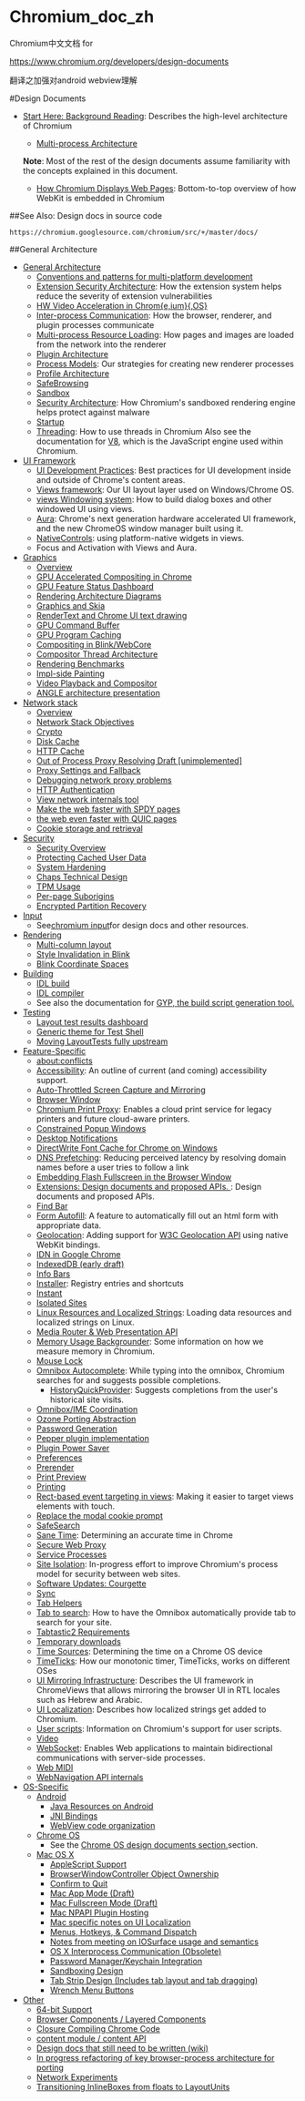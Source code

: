 # Chromium_doc_zh
Chromium中文文档 for

https://www.chromium.org/developers/design-documents

翻译之加强对android webview理解

#Design Documents

- [Start Here: Background Reading](Start_Here_Background_Reading/README.md): Describes the high-level architecture of Chromium 
  - [Multi-process Architecture](Start_Here_Background_Reading/Multi-process_Architecture.md)
  
  **Note**: Most of the rest of the design documents assume familiarity with the concepts explained in this document.

  - [How Chromium Displays Web Pages](Start_Here_Background_Reading/How_Chromium_Displays_Web_Pages.md): Bottom-to-top overview of how WebKit is embedded in Chromium
  
##See Also: Design docs in source code

    https://chromium.googlesource.com/chromium/src/+/master/docs/

##General Architecture

- [General Architecture](General_Architecture/README.md)
  - [Conventions and patterns for multi-platform development](General_Architecture/Conventions_and_patterns_for_multi-platform_development.md)
  - [Extension Security Architecture](General_Architecture/Extension_Security_Architecture.md): How the extension system helps reduce the severity of extension vulnerabilities
  - [HW Video Acceleration in Chrom{e,ium}{,OS}](General_Architecture/HW_Video_Acceleration_in_Chrom{eium}{OS}.md)
  - [Inter-process Communication](General_Architecture/Inter-process_Communication.md): How the browser, renderer, and plugin processes communicate
  - [Multi-process Resource Loading](General_Architecture/Multi-process_Resource_Loading.md): How pages and images are loaded from the network into the renderer
  - [Plugin Architecture](General_Architecture/Plugin_Architecture.md)
  - [Process Models](General_Architecture/Process_Models.md): Our strategies for creating new renderer processes
  - [Profile Architecture](General_Architecture/Profile_Architecture.md)
  - [SafeBrowsing](General_Architecture/SafeBrowsing.md)
  - [Sandbox](General_Architecture/Sandbox.md)
  - [Security Architecture](General_Architecture/Security_Architecture.md): How Chromium's sandboxed rendering engine helps protect against malware
  - [Startup](General_Architecture/Startup.md)
  - [Threading](General_Architecture/Threading.md): How to use threads in Chromium
 Also see the documentation for [V8](http://code.google.com/apis/v8/), which is the JavaScript engine used within Chromium.
- [UI Framework](UI_Framework/README.md)
  - [UI Development Practices](UI_Framework/UI_Development_Practices.md): Best practices for UI development inside and outside of Chrome's content areas.
  - [Views framework](UI_Framework/Views_framework.md): Our UI layout layer used on Windows/Chrome OS.
  - [views Windowing system](UI_Framework/views_Windowing_system.md): How to build dialog boxes and other windowed UI using views.
  - [Aura](UI_Framework/Aura.md): Chrome's next generation hardware accelerated UI framework, and the new ChromeOS window manager built using it.
  - [NativeControls](UI_Framework/NativeControls.md): using platform-native widgets in views.
  - Focus and Activation with Views and Aura.
- [Graphics](Graphics/README.md)
  - [Overview](Graphics/Overview.md)
  - [GPU Accelerated Compositing in Chrome](Graphics/GPU_Accelerated_Compositing_in_Chrome.md)
  - [GPU Feature Status Dashboard](Graphics/GPU_Feature_Status_Dashboard.md)
  - [Rendering Architecture Diagrams](Graphics/Rendering_Architecture_Diagrams.md)
  - [Graphics and Skia](Graphics/Graphics_and_Skia.md)
  - [RenderText and Chrome UI text drawing](Graphics/RenderText_and_Chrome_UI_text_drawing.md)
  - [GPU Command Buffer](Graphics/GPU_Command_Buffer.md)
  - [GPU Program Caching](Graphics/GPU_Program_Caching.md)
  - [Compositing in Blink/WebCore](Graphics/Compositing_in_Blink_WebCore.md)
  - [Compositor Thread Architecture](Graphics/Compositor_Thread_Architecture.md)
  - [Rendering Benchmarks](Graphics/Rendering_Benchmarks.md)
  - [Impl-side Painting](Graphics/Impl-side_Painting.md)
  - [Video Playback and Compositor](Graphics/Video_Playback_and_Compositor.md)
  - [ANGLE architecture presentation](Graphics/ANGLE_architecture_presentation.md)
- [Network stack](Network_stack/README.md)
  - [Overview](Network_stack/Overview.md)
  - [Network Stack Objectives](Network_stack/Network_Stack_Objectives.md)
  - [Crypto](Network_stack/Crypto.md)
  - [Disk Cache](Network_stack/Disk_Cache.md)
  - [HTTP Cache](Network_stack/HTTP_Cache.md)
  - [Out of Process Proxy Resolving Draft [unimplemented]](Network_stack/Out_of_Process_Proxy_Resolving_Draft_[unimplemented].md)
  - [Proxy Settings and Fallback](Network_stack/Proxy_Settings_and_Fallback.md)
  - [Debugging network proxy problems](Network_stack/Debugging_network_proxy_problems.md)
  - [HTTP Authentication](Network_stack/HTTP_Authentication.md)
  - [View network internals tool](Network_stack/View_network_internals_tool.md)
  - [Make the web faster with SPDY pages](Network_stack/Make_the_web_faster_with_SPDY_pages.md)
  - [ the web even faster with QUIC pages](Network_stack/_the_web_even_faster_with_QUIC_pages.md)
  - [Cookie storage and retrieval](Network_stack/Cookie_storage_and_retrieval.md)
- [Security](Security/README.md)
  - [Security Overview](Security/Security_Overview.md)
  - [Protecting Cached User Data](Security/Protecting_Cached_User_Data.md)
  - [System Hardening](Security/System_Hardening.md)
  - [Chaps Technical Design](Security/Chaps_Technical_Design.md)
  - [TPM Usage](Security/TPM_Usage.md)
  - [Per-page Suborigins](Security/Per-page_Suborigins.md)
  - [Encrypted Partition Recovery](Security/Encrypted_Partition_Recovery.md)
- [Input](Input/README.md)
  - See[chromium input](Input/chromium_input.md)for design docs and other resources.
- [Rendering](Rendering/README.md)
  - [Multi-column layout](Rendering/Multi-column_layout.md)
  - [Style Invalidation in Blink](Rendering/Style_Invalidation_in_Blink.md)
  - [Blink Coordinate Spaces](Rendering/Blink_Coordinate_Spaces.md)
- [Building](Building/README.md)
  - [IDL build](Building/IDL_build.md)
  - [IDL compiler](Building/IDL_compiler.md)
  - See also the documentation for [GYP, the build script generation tool.](Building/GYP_the_build_script_generation_tool..md)
- [Testing](Testing/README.md)
  - [Layout test results dashboard](Testing/Layout_test_results_dashboard.md)
  - [Generic theme for Test Shell](Testing/Generic_theme_for_Test_Shell.md)
  - [Moving LayoutTests fully upstream](Testing/Moving_LayoutTests_fully_upstream.md)
- [Feature-Specific](Feature-Specific/README.md)
  - [about:conflicts](Feature-Specific/aboutconflicts.md)
  - [Accessibility](Feature-Specific/Accessibility.md): An outline of current (and coming) accessibility support.
  - [Auto-Throttled Screen Capture and Mirroring](Feature-Specific/Auto-Throttled_Screen_Capture_and_Mirroring.md)
  - [Browser Window](Feature-Specific/Browser_Window.md)
  - [Chromium Print Proxy](Feature-Specific/Chromium_Print_Proxy.md): Enables a cloud print service for legacy printers and future cloud-aware printers.
  - [Constrained Popup Windows](Feature-Specific/Constrained_Popup_Windows.md)
  - [Desktop Notifications](Feature-Specific/Desktop_Notifications.md)
  - [DirectWrite Font Cache for Chrome on Windows](Feature-Specific/DirectWrite_Font_Cache_for_Chrome_on_Windows.md)
  - [DNS Prefetching](Feature-Specific/DNS_Prefetching.md): Reducing perceived latency by resolving domain names before a user tries to follow a link
  - [Embedding Flash Fullscreen in the Browser Window](Feature-Specific/Embedding_Flash_Fullscreen_in_the_Browser_Window.md)
  - [Extensions: Design documents and proposed APIs. ](Feature-Specific/Extensions_Design_documents_and_proposed_APIs..md): Design documents and proposed APIs.
  - [Find Bar](Feature-Specific/Find_Bar.md)
  - [Form Autofill](Feature-Specific/Form_Autofill.md): A feature to automatically fill out an html form with appropriate data.
  - [Geolocation](Feature-Specific/Geolocation.md): Adding support for [W3C Geolocation API](http://www.w3.org/TR/geolocation-API/) using native WebKit bindings.
  - [IDN in Google Chrome](Feature-Specific/IDN_in_Google_Chrome.md)
  - [IndexedDB (early draft)](Feature-Specific/IndexedDB__early_draft_.md)
  - [Info Bars](Feature-Specific/Info_Bars.md)
  - [Installer](Feature-Specific/Installer.md): Registry entries and shortcuts
  - [Instant](Feature-Specific/Instant.md)
  - [Isolated Sites](Feature-Specific/Isolated_Sites.md)
  - [Linux Resources and Localized Strings](Feature-Specific/Linux_Resources_and_Localized_Strings.md): Loading data resources and localized strings on Linux.
  - [Media Router & Web Presentation API](Feature-Specific/Media_Router_&_Web_Presentation_API.md)
  - [Memory Usage Backgrounder](Feature-Specific/Memory_Usage_Backgrounder.md): Some information on how we measure memory in Chromium.
  - [Mouse Lock](Feature-Specific/Mouse_Lock.md)
  - [Omnibox Autocomplete](Feature-Specific/Omnibox_Autocomplete/README.md): While typing into the omnibox, Chromium searches for and suggests possible completions.
    - [HistoryQuickProvider](Feature-Specific/Omnibox_Autocomplete/HistoryQuickProvider.md): Suggests completions from the user's historical site visits.
  - [Omnibox/IME Coordination](Feature-Specific/Omnibox_IME_Coordination.md)
  - [Ozone Porting Abstraction](Feature-Specific/Ozone_Porting_Abstraction.md)
  - [Password Generation](Feature-Specific/Password_Generation.md)
  - [Pepper plugin implementation](Feature-Specific/Pepper_plugin_implementation.md)
  - [Plugin Power Saver](Feature-Specific/Plugin_Power_Saver.md)
  - [Preferences](Feature-Specific/Preferences.md)
  - [Prerender](Feature-Specific/Prerender.md)
  - [Print Preview](Feature-Specific/Print_Preview.md)
  - [Printing](Feature-Specific/Printing.md)
  - [Rect-based event targeting in views](Feature-Specific/Rect-based_event_targeting_in_views.md): Making it easier to target views elements with touch.
  - [Replace the modal cookie prompt](Feature-Specific/Replace_the_modal_cookie_prompt.md)
  - [SafeSearch](Feature-Specific/SafeSearch.md)
  - [Sane Time](Feature-Specific/Sane_Time.md): Determining an accurate time in Chrome
  - [Secure Web Proxy](Feature-Specific/Secure_Web_Proxy.md)
  - [Service Processes](Feature-Specific/Service_Processes.md)
  - [Site Isolation](Feature-Specific/Site_Isolation.md): In-progress effort to improve Chromium's process model for security between web sites.
  - [Software Updates: Courgette](Feature-Specific/Software_Updates_Courgette.md)
  - [Sync](Feature-Specific/Sync.md)
  - [Tab Helpers](Feature-Specific/Tab_Helpers.md)
  - [Tab to search](Feature-Specific/Tab_to_search.md): How to have the Omnibox automatically provide tab to search for your site.
  - [Tabtastic2 Requirements](Feature-Specific/Tabtastic2_Requirements.md)
  - [Temporary downloads](Feature-Specific/Temporary_downloads.md)
  - [Time Sources](Feature-Specific/Time_Sources.md): Determining the time on a Chrome OS device
  - [TimeTicks](Feature-Specific/TimeTicks.md): How our monotonic timer, TimeTicks, works on different OSes
  - [UI Mirroring Infrastructure](Feature-Specific/UI_Mirroring_Infrastructure.md): Describes the UI framework in ChromeViews that allows mirroring the browser UI in RTL locales such as Hebrew and Arabic.
  - [UI Localization](Feature-Specific/UI_Localization.md): Describes how localized strings get added to Chromium.
  - [User scripts](Feature-Specific/User_scripts.md): Information on Chromium's support for user scripts.
  - [Video](Feature-Specific/Video.md)
  - [WebSocket](Feature-Specific/WebSocket.md): Enables Web applications to maintain bidirectional communications with server-side processes.
  - [Web MIDI](Feature-Specific/Web_MIDI.md)
  - [WebNavigation API internals](Feature-Specific/WebNavigation_API_internals.md)
- [OS-Specific](OS-Specific/README.md)
  - [Android](OS-Specific/Android/README.md)
    - [Java Resources on Android](OS-Specific/Android/Java_Resources_on_Android.md)
    - [JNI Bindings](OS-Specific/Android/JNI_Bindings.md)
    - [WebView code organization](OS-Specific/Android/WebView_code_organization.md)
  - [Chrome OS](OS-Specific/Chrome_OS/README.md)
    - See the [Chrome OS design documents section.](OS-Specific/Chrome_OS/Chrome_OS_design_documents_section..md)section.
  - [Mac OS X](OS-Specific/Mac_OS_X/README.md)
    - [AppleScript Support](OS-Specific/Mac_OS_X/AppleScript_Support.md)
    - [BrowserWindowController Object Ownership](OS-Specific/Mac_OS_X/BrowserWindowController_Object_Ownership.md)
    - [Confirm to Quit](OS-Specific/Mac_OS_X/Confirm_to_Quit.md)
    - [Mac App Mode (Draft)](OS-Specific/Mac_OS_X/Mac_App_Mode__Draft_.md)
    - [Mac Fullscreen Mode (Draft)](OS-Specific/Mac_OS_X/Mac_Fullscreen_Mode__Draft_.md)
    - [Mac NPAPI Plugin Hosting](OS-Specific/Mac_OS_X/Mac_NPAPI_Plugin_Hosting.md)
    - [Mac specific notes on UI Localization](OS-Specific/Mac_OS_X/Mac_specific_notes_on_UI_Localization.md)
    - [Menus, Hotkeys, & Command Dispatch](OS-Specific/Mac_OS_X/Menus_Hotkeys_&_Command_Dispatch.md)
    - [Notes from meeting on IOSurface usage and semantics](OS-Specific/Mac_OS_X/Notes_from_meeting_on_IOSurface_usage_and_semantics.md)
    - [OS X Interprocess Communication (Obsolete)](OS-Specific/Mac_OS_X/OS_X_Interprocess_Communication__Obsolete_.md)
    - [Password Manager/Keychain Integration](OS-Specific/Mac_OS_X/Password_Manager_Keychain_Integration.md)
    - [Sandboxing Design](OS-Specific/Mac_OS_X/Sandboxing_Design.md)
    - [Tab Strip Design (Includes tab layout and tab dragging)](OS-Specific/Mac_OS_X/Tab_Strip_Design__Includes_tab_layout_and_tab_dragging_.md)
    - [Wrench Menu Buttons](OS-Specific/Mac_OS_X/Wrench_Menu_Buttons.md)
- [Other](Other/README.md)
  - [64-bit Support](Other/64-bit_Support.md)
  - [Browser Components / Layered Components](Other/Browser_Components___Layered_Components.md)
  - [Closure Compiling Chrome Code](Other/Closure_Compiling_Chrome_Code.md)
  - [content module / content API](Other/content_module___content_API.md)
  - [Design docs that still need to be written (wiki)](Other/Design_docs_that_still_need_to_be_written__wiki_.md)
  - [In progress refactoring of key browser-process architecture for porting](Other/In_progress_refactoring_of_key_browser-process_architecture_for_porting.md)
  - [Network Experiments](Other/Network_Experiments.md)
  - [Transitioning InlineBoxes from floats to LayoutUnits](Other/Transitioning_InlineBoxes_from_floats_to_LayoutUnits.md)

